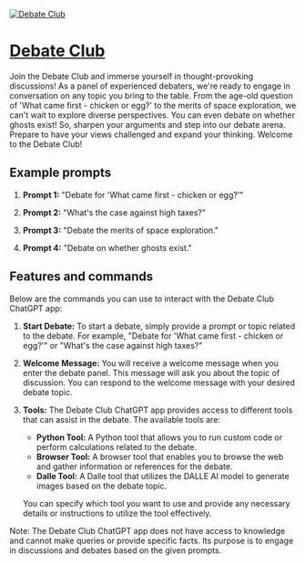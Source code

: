 [![Debate Club](https://files.oaiusercontent.com/file-tswpuGgG7Xd8vPpcsyCdMErs?se=2123-10-19T03%3A06%3A42Z&sp=r&sv=2021-08-06&sr=b&rscc=max-age%3D31536000%2C%20immutable&rscd=attachment%3B%20filename%3DDALL%25C2%25B7E%25202023-11-12%252010.02.31%2520-%2520a%2520vibrant%252C%2520eye-catching%2520image%2520of%2520caricatured%2520experts%2520in%2520mid-debate%252C%2520one%2520shaped%2520like%2520a%2520chicken%2520and%2520the%2520other%2520like%2520an%2520egg%252C%2520on%2520a%2520debate%2520stage%2520with%2520microp.png&sig=gtiZnSpibVz/gYolTIPRWn7W4RFgfgIEA9H3ElcV5zA%3D)](https://chat.openai.com/g/g-AmszAsH6N-debate-club)

# [Debate Club](https://chat.openai.com/g/g-AmszAsH6N-debate-club)

Join the Debate Club and immerse yourself in thought-provoking discussions! As a panel of experienced debaters, we're ready to engage in conversation on any topic you bring to the table. From the age-old question of 'What came first - chicken or egg?' to the merits of space exploration, we can't wait to explore diverse perspectives. You can even debate on whether ghosts exist! So, sharpen your arguments and step into our debate arena. Prepare to have your views challenged and expand your thinking. Welcome to the Debate Club!

## Example prompts

1. **Prompt 1:** "Debate for 'What came first - chicken or egg?'"

2. **Prompt 2:** "What's the case against high taxes?"

3. **Prompt 3:** "Debate the merits of space exploration."

4. **Prompt 4:** "Debate on whether ghosts exist."


## Features and commands

Below are the commands you can use to interact with the Debate Club ChatGPT app:

1. **Start Debate:** To start a debate, simply provide a prompt or topic related to the debate. For example, "Debate for 'What came first - chicken or egg?'" or "What's the case against high taxes?"

2. **Welcome Message:** You will receive a welcome message when you enter the debate panel. This message will ask you about the topic of discussion. You can respond to the welcome message with your desired debate topic.

3. **Tools:** The Debate Club ChatGPT app provides access to different tools that can assist in the debate. The available tools are:
   - **Python Tool:** A Python tool that allows you to run custom code or perform calculations related to the debate.
   - **Browser Tool:** A browser tool that enables you to browse the web and gather information or references for the debate.
   - **Dalle Tool:** A Dalle tool that utilizes the DALLE AI model to generate images based on the debate topic.
   
   You can specify which tool you want to use and provide any necessary details or instructions to utilize the tool effectively.

Note: The Debate Club ChatGPT app does not have access to knowledge and cannot make queries or provide specific facts. Its purpose is to engage in discussions and debates based on the given prompts.